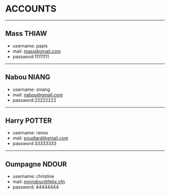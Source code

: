 # ACCOUNTS

***

## Mass THIAW

+ username: papis
+ mail: mass@gmail.com
+ password:11111111

***

## Nabou NIANG

+ username: sniang
+ mail: nabou@gmail.com
+ password:22222222

***

## Harry POTTER

+ username: ranos
+ mail: poudlard@gmail.com
+ password:33333333

***

## Oumpagne NDOUR

+ username: christine
+ mail: mmndour@felix.vfn
+ password: 44444444
